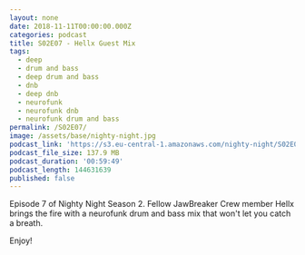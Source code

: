 ```yaml
---
layout: none
date: 2018-11-11T00:00:00.000Z
categories: podcast
title: S02E07 - Hellx Guest Mix
tags:
  - deep
  - drum and bass
  - deep drum and bass
  - dnb
  - deep dnb
  - neurofunk
  - neurofunk dnb
  - neurofunk drum and bass
permalink: /S02E07/
image: /assets/base/nighty-night.jpg
podcast_link: 'https://s3.eu-central-1.amazonaws.com/nighty-night/S02E07.mp3'
podcast_file_size: 137.9 MB
podcast_duration: '00:59:49'
podcast_length: 144631639
published: false
---
```

Episode 7 of Nighty Night Season 2. Fellow JawBreaker Crew member Hellx brings the fire with a neurofunk drum and bass mix that won't let you catch a breath.

Enjoy!
